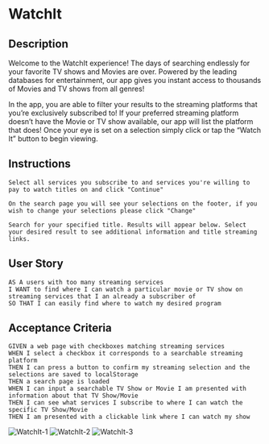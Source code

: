 # WatchIt

## Description

Welcome to the WatchIt experience! The days of searching endlessly for your favorite TV shows and Movies are over.
Powered by the leading databases for entertainment, our app gives you instant access to thousands of Movies and TV shows 
from all genres!

In the app, you are able to filter your results to the streaming platforms that you’re exclusively subscribed to! 
If your preferred streaming platform doesn’t have the Movie or TV show available, our app will list the platform that does! 
Once your eye is set on a selection simply click or tap the “Watch It” button to begin viewing.

## Instructions
```
Select all services you subscribe to and services you're willing to pay to watch titles on and click "Continue"

On the search page you will see your selections on the footer, if you wish to change your selections please click "Change"

Search for your specified title. Results will appear below. Select your desired result to see additional information and title streaming links.

```

## User Story

```
AS A users with too many streaming services
I WANT to find where I can watch a particular movie or TV show on streaming services that I an already a subscriber of
SO THAT I can easily find where to watch my desired program
```

## Acceptance Criteria

```
GIVEN a web page with checkboxes matching streaming services
WHEN I select a checkbox it corresponds to a searchable streaming platform
THEN I can press a button to confirm my streaming selection and the selections are saved to localStorage 
THEN a search page is loaded
WHEN I can input a searchable TV Show or Movie I am presented with information about that TV Show/Movie
THEN I can see what services I subscribe to where I can watch the specific TV Show/Movie
THEN I am presented with a clickable link where I can watch my show
```

![WatchIt-1](./Assets/screenshot-1.png)
![WatchIt-2](./Assets/screenshot-2.png)
![WatchIt-3](./Assets/screenshot-3.png)